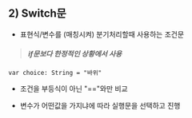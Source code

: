 ## 2) Switch문

- 표현식/변수를 (매칭시켜) 분기처리할때 사용하는 조건문

> #### _if문보다 한정적인 상황에서 사용_

```
var choice: String = "바위"

```

- 조건을 부등식이 아닌 "=="와만 비교

- 변수가 어떤값을 가지냐에 따라 실행문을 선택하고 진행
